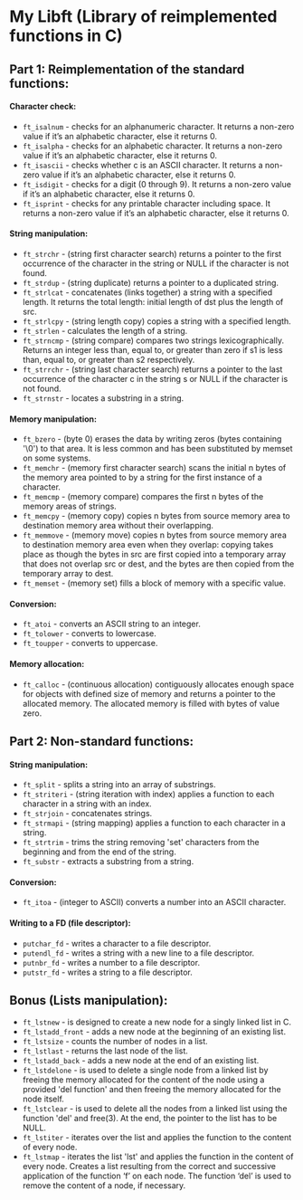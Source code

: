 # My Libft (Library of reimplemented functions in C) #

## Part 1: Reimplementation of the standard functions: ##

#### Character check: ####

* `ft_isalnum` - checks for an alphanumeric character. It returns a non-zero value if it’s an alphabetic character, else it returns 0. 
* `ft_isalpha` - checks for an alphabetic character. It returns a non-zero value if it’s an alphabetic character, else it returns 0. 
* `ft_isascii` - checks whether c is an ASCII character. It returns a non-zero value if it’s an alphabetic character, else it returns 0.
* `ft_isdigit` - checks for a digit (0 through 9). It returns a non-zero value if it’s an alphabetic character, else it returns 0. 
* `ft_isprint` - checks for any printable character including space. It returns a non-zero value if it’s an alphabetic character, else it returns 0. 


#### String manipulation: ####

* `ft_strchr` - (string first character search) returns a pointer to the first occurrence of the character in the string or NULL if the character is not found.
* `ft_strdup` - (string duplicate) returns a pointer to a duplicated string.
* `ft_strlcat` - concatenates (links together) a string with a specified length. It returns the total length: initial length of dst plus the length of src.
* `ft_strlcpy` - (string length copy) copies a string with a specified length.
* `ft_strlen` - calculates the length of a string.
* `ft_strncmp` - (string compare) compares two strings lexicographically. Returns an integer less than, equal to, or greater than zero if s1 is less than, equal to, or greater than s2 respectively.
* `ft_strrchr` - (string last character search) returns a pointer to the last occurrence of  the character c in the string s or NULL if the character is not found.
* `ft_strnstr` - locates a substring in a string.


#### Memory manipulation: ####

* `ft_bzero` - (byte 0) erases  the  data by writing zeros (bytes  containing '\0') to that area. It is less common and has been substituted by memset on some systems.
* `ft_memchr` - (memory first character search) scans  the  initial n bytes of the memory area pointed to by a string for the first instance of a character.
* `ft_memcmp` - (memory compare) compares the first n bytes of the memory areas of strings.
* `ft_memcpy` - (memory copy) copies n bytes from source memory area to destination memory area without their overlapping.
* `ft_memmove` - (memory move) copies n bytes from source memory area to destination memory area even when they overlap: copying takes place as though the bytes in src are first copied into a temporary array that does not overlap src or dest, and the bytes are then copied from  the  temporary array to dest.
* `ft_memset` - (memory set) fills a block of memory with a specific value.


#### Conversion: ####

* `ft_atoi` -  converts an ASCII string to an integer.
* `ft_tolower` - converts to lowercase.
* `ft_toupper` - converts to uppercase.


#### Memory allocation: ####

* `ft_calloc` - (continuous allocation) contiguously allocates enough space for objects with defined size of memory and returns a pointer to the allocated memory. The allocated memory is filled with bytes of value zero.


## Part 2: Non-standard functions: ##

#### String manipulation: ####

* `ft_split` - splits a string into an array of substrings.
* `ft_striteri` - (string iteration with index) applies a function to each character in a string with an index.
* `ft_strjoin` - concatenates strings.
* `ft_strmapi` - (string mapping) applies a function to each character in a string.
* `ft_strtrim` - trims the string removing 'set' characters from the beginning and from the end of the string.
* `ft_substr` - extracts a substring from a string.


#### Conversion: ####

* `ft_itoa` - (integer to ASCII) converts a number into an ASCII character.


#### Writing to a FD (file descriptor): ####

* `putchar_fd` - writes a character to a file descriptor.
* `putendl_fd` - writes a string with a new line to a file descriptor.
* `putnbr_fd` - writes a number to a file descriptor.
* `putstr_fd` - writes a string to a file descriptor.


## Bonus (Lists manipulation): ##

* `ft_lstnew` - is designed to create a new node for a singly linked list in C.
* `ft_lstadd_front` - adds a new node at the beginning of an existing list.
* `ft_lstsize` - counts the number of nodes in a list.
* `ft_lstlast` - returns the last node of the list.
* `ft_lstadd_back` - adds a new node at the end of an existing list.
* `ft_lstdelone` - is used to delete a single node from a linked list by freeing the memory allocated for the content of the node using a provided 'del function' and then freeing the memory allocated for the node itself.
* `ft_lstclear` - is used to delete all the nodes from a linked list using the function 'del' and free(3). At the end, the pointer to the list has to be NULL.
* `ft_lstiter` - iterates over the list and applies the function to the content of every node.
* `ft_lstmap` -  iterates the list 'lst' and applies the function in the content of every node. Creates a list resulting from the correct and successive application of the function ‘f’ on each node. The function ‘del’ is used to remove the content of a node, if necessary.
